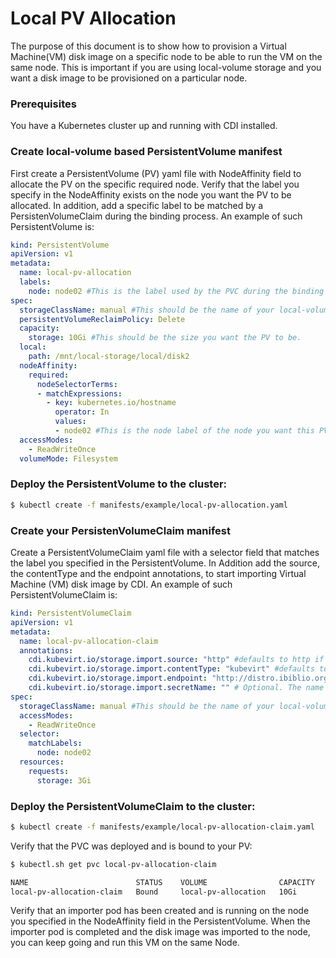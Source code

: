 # Local PV Allocation
The purpose of this document is to show how to provision a Virtual Machine(VM) disk image on a specific node to be able 
to run the VM on the same node. This is important if you are using local-volume storage and you want a disk image to be 
provisioned on a particular node.

### Prerequisites
You have a Kubernetes cluster up and running with CDI installed.

### Create local-volume based PersistentVolume manifest
First create a PersistentVolume (PV) yaml file with NodeAffinity field to allocate the PV on the specific required node. 
Verify that the label you specify in the NodeAffinity exists on the node you want the PV to be allocated.
In addition, add a specific label to be matched by a PersistenVolumeClaim during the binding process.
An example of such PersistentVolume is:

```yaml
kind: PersistentVolume
apiVersion: v1
metadata:
  name: local-pv-allocation
  labels:
    node: node02 #This is the label used by the PVC during the binding process.
spec:
  storageClassName: manual #This should be the name of your local-volume storage class.
  persistentVolumeReclaimPolicy: Delete
  capacity:
    storage: 10Gi #This should be the size you want the PV to be.
  local:
    path: /mnt/local-storage/local/disk2
  nodeAffinity:
    required:
      nodeSelectorTerms:
      - matchExpressions:
        - key: kubernetes.io/hostname
          operator: In
          values:
          - node02 #This is the node label of the node you want this PV allocated to.
  accessModes:
    - ReadWriteOnce
  volumeMode: Filesystem

```
### Deploy the PersistentVolume to the cluster:
```bash
$ kubectl create -f manifests/example/local-pv-allocation.yaml
```

### Create your PersistenVolumeClaim manifest
Create a PersistentVolumeClaim yaml file with a selector field that matches the label you specified in the PersistentVolume.
In Addition add the source, the contentType and the endpoint annotations, to start importing Virtual Machine (VM) disk image by CDI.
An example of such PersistentVolumeClaim is:

```yaml
kind: PersistentVolumeClaim
apiVersion: v1
metadata:
  name: local-pv-allocation-claim
  annotations:
    cdi.kubevirt.io/storage.import.source: "http" #defaults to http if missing or invalid
    cdi.kubevirt.io/storage.import.contentType: "kubevirt" #defaults to kubevirt if missing or invalid.
    cdi.kubevirt.io/storage.import.endpoint: "http://distro.ibiblio.org/tinycorelinux/9.x/x86/release/Core-current.iso" # http or https is supported
    cdi.kubevirt.io/storage.import.secretName: "" # Optional. The name of the secret containing credentials for the end point	    
spec:
  storageClassName: manual #This should be the name of your local-volume storage class.
  accessModes:
    - ReadWriteOnce
  selector:
    matchLabels:
      node: node02
  resources:
    requests:
      storage: 3Gi

```

### Deploy the PersistentVolumeClaim to the cluster:
```bash
$ kubectl create -f manifests/example/local-pv-allocation-claim.yaml
```

Verify that the PVC was deployed and is bound to your PV:
```bash
$ kubectl.sh get pvc local-pv-allocation-claim

NAME                        STATUS    VOLUME                CAPACITY   ACCESS MODES   STORAGECLASS   AGE
local-pv-allocation-claim   Bound     local-pv-allocation   10Gi       RWO            manual         12m
```

Verify that an importer pod has been created and is running on the node you specified in the NodeAffinity 
field in the PersistentVolume.
When the importer pod is completed and the disk image was imported to the node, you can keep going and run this VM
on the same Node.
